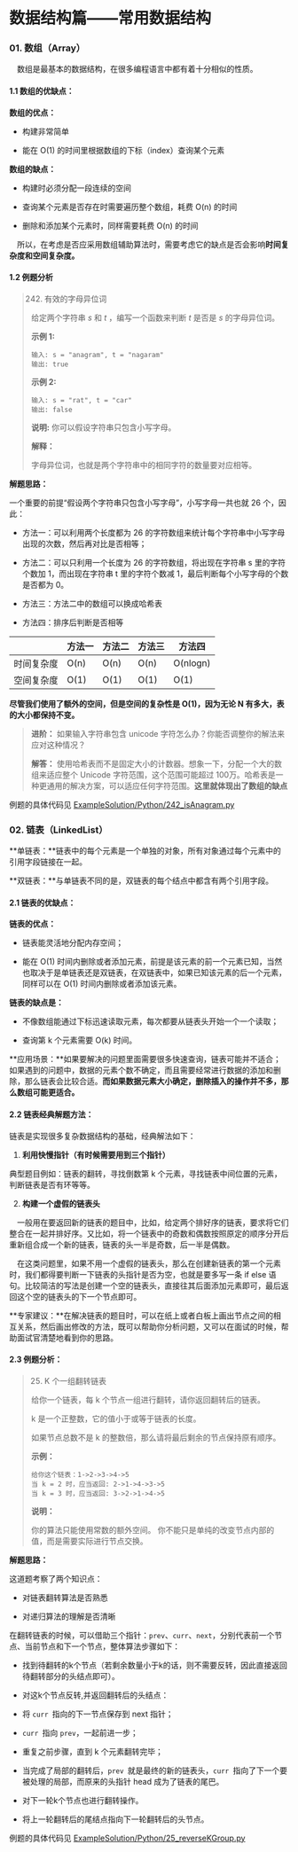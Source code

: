 # 数据结构篇——常用数据结构

### 01. 数组（Array）

&#8195;数组是最基本的数据结构，在很多编程语言中都有着十分相似的性质。

#### 1.1 数组的优缺点：

**数组的优点：**

- 构建非常简单

- 能在 O(1) 的时间里根据数组的下标（index）查询某个元素

**数组的缺点：**

- 构建时必须分配一段连续的空间

- 查询某个元素是否存在时需要遍历整个数组，耗费 O(n) 的时间

- 删除和添加某个元素时，同样需要耗费 O(n) 的时间

&#8195;所以，在考虑是否应采用数组辅助算法时，需要考虑它的缺点是否会影响**时间复杂度和空间复杂度。**

#### 1.2 例题分析

>242. 有效的字母异位词
>
>给定两个字符串 *s* 和 *t* ，编写一个函数来判断 *t* 是否是 *s* 的字母异位词。 
>
>**示例 1:**
>
>```
>输入: s = "anagram", t = "nagaram"
>输出: true
>```
>
>
>**示例 2:**
>
>```
>输入: s = "rat", t = "car"
>输出: false
>```
>
>**说明:**
>你可以假设字符串只包含小写字母。
>
>**解释：**
>
>字母异位词，也就是两个字符串中的相同字符的数量要对应相等。

**解题思路：**

一个重要的前提“假设两个字符串只包含小写字母”，小写字母一共也就 26 个，因此：

- 方法一：可以利用两个长度都为 26 的字符数组来统计每个字符串中小写字母出现的次数，然后再对比是否相等；

- 方法二：可以只利用一个长度为 26 的字符数组，将出现在字符串 s 里的字符个数加 1，而出现在字符串 t 里的字符个数减 1，最后判断每个小写字母的个数是否都为 0。
- 方法三：方法二中的数组可以换成哈希表
- 方法四：排序后判断是否相等

|            | 方法一 | 方法二 | 方法三 | 方法四   |
| ---------- | ------ | ------ | ------ | -------- |
| 时间复杂度 | O(n)   | O(n)   | O(n)   | O(nlogn) |
| 空间复杂度 | O(1)   | O(1)   | O(1)   | O(1)     |

**尽管我们使用了额外的空间，但是空间的复杂性是 O(1)，因为无论 N 有多大，表的大小都保持不变。** 

>**进阶：**
>如果输入字符串包含 unicode 字符怎么办？你能否调整你的解法来应对这种情况？
>
>**解答：**
>使用哈希表而不是固定大小的计数器。想象一下，分配一个大的数组来适应整个 Unicode 字符范围，这个范围可能超过 100万。哈希表是一种更通用的解决方案，可以适应任何字符范围。**这里就体现出了数组的缺点**

例题的具体代码见 [ExampleSolution/Python/242_isAnagram.py]( https://github.com/moonlighf/AlgorithmWithLeetCode/blob/master/DataStructure/ExampleSolution/Python/242_isAnagram.py )

### 02. 链表（LinkedList）

**单链表：**链表中的每个元素是一个单独的对象，所有对象通过每个元素中的引用字段链接在一起。

**双链表：**与单链表不同的是，双链表的每个结点中都含有两个引用字段。

#### 2.1 链表的优缺点：

**链表的优点：**

- 链表能灵活地分配内存空间；

- 能在 O(1) 时间内删除或者添加元素，前提是该元素的前一个元素已知，当然也取决于是单链表还是双链表，在双链表中，如果已知该元素的后一个元素，同样可以在 O(1) 时间内删除或者添加该元素。

**链表的缺点是：**

- 不像数组能通过下标迅速读取元素，每次都要从链表头开始一个一个读取；

- 查询第 k 个元素需要 O(k) 时间。

**应用场景：**如果要解决的问题里面需要很多快速查询，链表可能并不适合；如果遇到的问题中，数据的元素个数不确定，而且需要经常进行数据的添加和删除，那么链表会比较合适。**而如果数据元素大小确定，删除插入的操作并不多，那么数组可能更适合。**

#### 2.2 链表经典解题方法：

链表是实现很多复杂数据结构的基础，经典解法如下：

1. **利用快慢指针（有时候需要用到三个指针）**

典型题目例如：链表的翻转，寻找倒数第 k 个元素，寻找链表中间位置的元素，判断链表是否有环等等。

2. **构建一个虚假的链表头**

&#8195;一般用在要返回新的链表的题目中，比如，给定两个排好序的链表，要求将它们整合在一起并排好序。又比如，将一个链表中的奇数和偶数按照原定的顺序分开后重新组合成一个新的链表，链表的头一半是奇数，后一半是偶数。

&#8195;在这类问题里，如果不用一个虚假的链表头，那么在创建新链表的第一个元素时，我们都得要判断一下链表的头指针是否为空，也就是要多写一条 if else 语句。比较简洁的写法是创建一个空的链表头，直接往其后面添加元素即可，最后返回这个空的链表头的下一个节点即可。

**专家建议：**在解决链表的题目时，可以在纸上或者白板上画出节点之间的相互关系，然后画出修改的方法，既可以帮助你分析问题，又可以在面试的时候，帮助面试官清楚地看到你的思路。

#### 2.3 例题分析：

>25. K 个一组翻转链表
>
>给你一个链表，每 k 个节点一组进行翻转，请你返回翻转后的链表。
>
>k 是一个正整数，它的值小于或等于链表的长度。
>
>如果节点总数不是 k 的整数倍，那么请将最后剩余的节点保持原有顺序。
>
>**示例：**
>
>```
>给你这个链表：1->2->3->4->5
>当 k = 2 时，应当返回: 2->1->4->3->5
>当 k = 3 时，应当返回: 3->2->1->4->5
>```
>
>**说明：**
>
>你的算法只能使用常数的额外空间。
>你不能只是单纯的改变节点内部的值，而是需要实际进行节点交换。

**解题思路：**

这道题考察了两个知识点：

- 对链表翻转算法是否熟悉

- 对递归算法的理解是否清晰

在翻转链表的时候，可以借助三个指针：`prev`、`curr`、`next`，分别代表前一个节点、当前节点和下一个节点，整体算法步骤如下：

- 找到待翻转的k个节点（若剩余数量小于k的话，则不需要反转，因此直接返回待翻转部分的头结点即可）。 

-  对这k个节点反转,并返回翻转后的头结点：

  - 将 `curr `指向的下一节点保存到 next 指针；
  - `curr `指向 `prev`，一起前进一步；
  - 重复之前步骤，直到 k 个元素翻转完毕；
  - 当完成了局部的翻转后，`prev `就是最终的新的链表头，`curr `指向了下一个要被处理的局部，而原来的头指针 head 成为了链表的尾巴。

- 对下一轮k个节点也进行翻转操作。

- 将上一轮翻转后的尾结点指向下一轮翻转后的头节点。

例题的具体代码见 [ExampleSolution/Python/25_reverseKGroup.py]( https://github.com/moonlighf/AlgorithmWithLeetCode/blob/master/DataStructure/ExampleSolution/Python/25_reverseKGroup.py )

